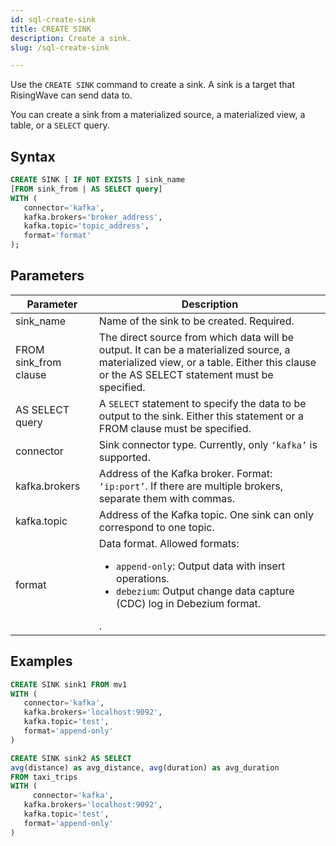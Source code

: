 ```yaml
---
id: sql-create-sink
title: CREATE SINK
description: Create a sink.
slug: /sql-create-sink

---
```


Use the `CREATE SINK` command to create a sink. A sink is a target that RisingWave can send data to. 

You can create a sink from a materialized source, a materialized view, a table, or a `SELECT` query.


## Syntax

```sql
CREATE SINK [ IF NOT EXISTS ] sink_name
[FROM sink_from | AS SELECT query]
WITH (
   connector='kafka',
   kafka.brokers='broker_address',
   kafka.topic='topic_address',
   format='format'
);
```

## Parameters


|Parameter | Description|
|---|---|
|sink_name| Name of the sink to be created. Required.|
|FROM sink_from clause| The direct source from which data will be output. It can be a materialized source, a materialized view, or a table. Either this clause or the AS SELECT statement must be specified.|
|AS SELECT query| A `SELECT` statement to specify the data to be output to the sink. Either this statement or a FROM clause must be specified.|
|connector| Sink connector type. Currently, only `‘kafka’` is supported.|
|kafka.brokers|Address of the Kafka broker. Format: `‘ip:port’`. If there are multiple brokers, separate them with commas. |
|kafka.topic|Address of the Kafka topic. One sink can only correspond to one topic.|
|format	| Data format. Allowed formats:<ul><li> `append-only`: Output data with insert operations.</li><li> `debezium`: Output change data capture (CDC) log in Debezium format.</li></ul>.|

## Examples

```sql
CREATE SINK sink1 FROM mv1 
WITH (
   connector='kafka',
   kafka.brokers='localhost:9092',
   kafka.topic='test',
   format='append-only'
)
```

```sql
CREATE SINK sink2 AS SELECT 
avg(distance) as avg_distance, avg(duration) as avg_duration 
FROM taxi_trips
WITH (
     connector='kafka',
   kafka.brokers='localhost:9092',
   kafka.topic='test',
   format='append-only'
)

```